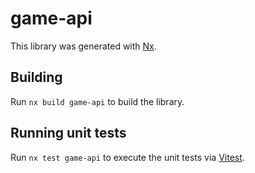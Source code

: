 # game-api

This library was generated with [Nx](https://nx.dev).

## Building

Run `nx build game-api` to build the library.

## Running unit tests

Run `nx test game-api` to execute the unit tests via [Vitest](https://vitest.dev/).
